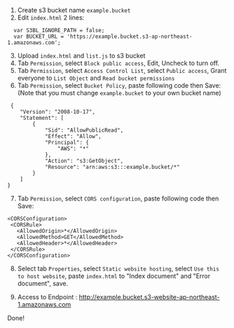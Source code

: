 1. Create s3 bucket name `example.bucket`
2. Edit `index.html` 2 lines:
```
  var S3BL_IGNORE_PATH = false;
  var BUCKET_URL = 'https://example.bucket.s3-ap-northeast-1.amazonaws.com';
```
3. Upload `index.html` and `list.js` to s3 bucket
4. Tab `Permission`, select `Block public access`, Edit, Uncheck to turn off.
5. Tab `Permission`, select `Access Control List`, select `Public access`, Grant everyone to `List Object` and `Read bucket permissions`
6. Tab `Permission`, select `Bucket Policy`, paste following code then Save:
    (Note that you must change `example.bucket` to your own bucket name)
```
 {
    "Version": "2008-10-17",
    "Statement": [
        {
            "Sid": "AllowPublicRead",
            "Effect": "Allow",
            "Principal": {
                "AWS": "*"
            },
            "Action": "s3:GetObject",
            "Resource": "arn:aws:s3:::example.bucket/*"
        }
    ]
}
```
7. Tab `Permission`, select `CORS configuration`, paste following code then Save:
```
<CORSConfiguration>
 <CORSRule>
   <AllowedOrigin>*</AllowedOrigin>
   <AllowedMethod>GET</AllowedMethod>
   <AllowedHeader>*</AllowedHeader>
 </CORSRule>
</CORSConfiguration>
```
8. Select tab `Properties`, select `Static website hosting`, select `Use this to host website`,
paste `index.html` to "Index document" and "Error document", save.

9. Access to Endpoint : http://example.bucket.s3-website-ap-northeast-1.amazonaws.com

Done!
